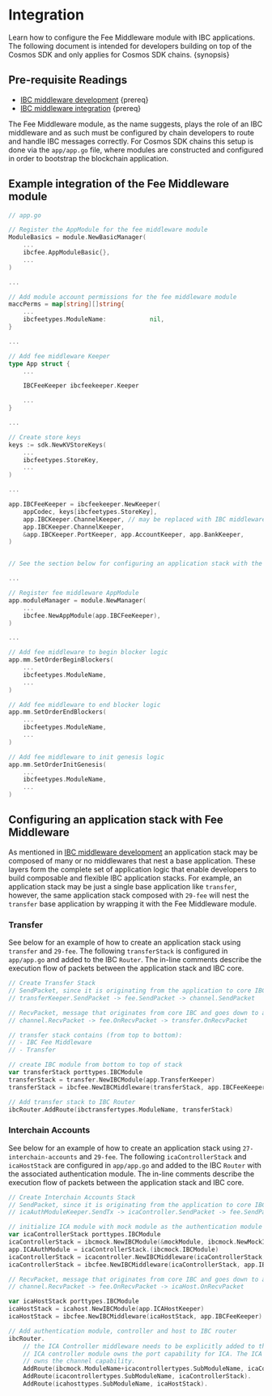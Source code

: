 <!--
order: 2
-->

# Integration

Learn how to configure the Fee Middleware module with IBC applications. The following document is intended for developers building on top of the Cosmos SDK and only applies for Cosmos SDK chains. {synopsis}

## Pre-requisite Readings

* [IBC middleware development](../../ibc/middleware/develop.md) {prereq}
* [IBC middleware integration](../../ibc/middleware/integration.md) {prereq}

The Fee Middleware module, as the name suggests, plays the role of an IBC middleware and as such must be configured by chain developers to route and handle IBC messages correctly.
For Cosmos SDK chains this setup is done via the `app/app.go` file, where modules are constructed and configured in order to bootstrap the blockchain application.

## Example integration of the Fee Middleware module

```go
// app.go

// Register the AppModule for the fee middleware module
ModuleBasics = module.NewBasicManager(
    ...
    ibcfee.AppModuleBasic{},
    ...
)

... 

// Add module account permissions for the fee middleware module
maccPerms = map[string][]string{
    ...
    ibcfeetypes.ModuleName:            nil,
}

...

// Add fee middleware Keeper
type App struct {
    ...

    IBCFeeKeeper ibcfeekeeper.Keeper

    ...
}

...

// Create store keys 
keys := sdk.NewKVStoreKeys(
    ...
    ibcfeetypes.StoreKey,
    ...
)

... 

app.IBCFeeKeeper = ibcfeekeeper.NewKeeper(
	appCodec, keys[ibcfeetypes.StoreKey],
	app.IBCKeeper.ChannelKeeper, // may be replaced with IBC middleware
	app.IBCKeeper.ChannelKeeper,
	&app.IBCKeeper.PortKeeper, app.AccountKeeper, app.BankKeeper,
)


// See the section below for configuring an application stack with the fee middleware module

...

// Register fee middleware AppModule
app.moduleManager = module.NewManager(
    ...
    ibcfee.NewAppModule(app.IBCFeeKeeper),
)

...

// Add fee middleware to begin blocker logic
app.mm.SetOrderBeginBlockers(
    ...
    ibcfeetypes.ModuleName,
    ...
)

// Add fee middleware to end blocker logic
app.mm.SetOrderEndBlockers(
    ...
    ibcfeetypes.ModuleName,
    ...
)

// Add fee middleware to init genesis logic
app.mm.SetOrderInitGenesis(
    ...
    ibcfeetypes.ModuleName,
    ...
)
```

## Configuring an application stack with Fee Middleware

As mentioned in [IBC middleware development](../../ibc/middleware/develop.md) an application stack may be composed of many or no middlewares that nest a base application. 
These layers form the complete set of application logic that enable developers to build composable and flexible IBC application stacks.
For example, an application stack may be just a single base application like `transfer`, however, the same application stack composed with `29-fee` will nest the `transfer` base application
by wrapping it with the Fee Middleware module.


### Transfer

See below for an example of how to create an application stack using `transfer` and `29-fee`.
The following `transferStack` is configured in `app/app.go` and added to the IBC `Router`.
The in-line comments describe the execution flow of packets between the application stack and IBC core.

```go
// Create Transfer Stack
// SendPacket, since it is originating from the application to core IBC:
// transferKeeper.SendPacket -> fee.SendPacket -> channel.SendPacket

// RecvPacket, message that originates from core IBC and goes down to app, the flow is the other way
// channel.RecvPacket -> fee.OnRecvPacket -> transfer.OnRecvPacket

// transfer stack contains (from top to bottom):
// - IBC Fee Middleware
// - Transfer

// create IBC module from bottom to top of stack
var transferStack porttypes.IBCModule
transferStack = transfer.NewIBCModule(app.TransferKeeper)
transferStack = ibcfee.NewIBCMiddleware(transferStack, app.IBCFeeKeeper)

// Add transfer stack to IBC Router
ibcRouter.AddRoute(ibctransfertypes.ModuleName, transferStack)
```

### Interchain Accounts

See below for an example of how to create an application stack using `27-interchain-accounts` and `29-fee`.
The following `icaControllerStack` and `icaHostStack` are configured in `app/app.go` and added to the IBC `Router` with the associated authentication module.
The in-line comments describe the execution flow of packets between the application stack and IBC core.

```go
// Create Interchain Accounts Stack
// SendPacket, since it is originating from the application to core IBC:
// icaAuthModuleKeeper.SendTx -> icaController.SendPacket -> fee.SendPacket -> channel.SendPacket

// initialize ICA module with mock module as the authentication module on the controller side
var icaControllerStack porttypes.IBCModule
icaControllerStack = ibcmock.NewIBCModule(&mockModule, ibcmock.NewMockIBCApp("", scopedICAMockKeeper))
app.ICAAuthModule = icaControllerStack.(ibcmock.IBCModule)
icaControllerStack = icacontroller.NewIBCMiddleware(icaControllerStack, app.ICAControllerKeeper)
icaControllerStack = ibcfee.NewIBCMiddleware(icaControllerStack, app.IBCFeeKeeper)

// RecvPacket, message that originates from core IBC and goes down to app, the flow is:
// channel.RecvPacket -> fee.OnRecvPacket -> icaHost.OnRecvPacket

var icaHostStack porttypes.IBCModule
icaHostStack = icahost.NewIBCModule(app.ICAHostKeeper)
icaHostStack = ibcfee.NewIBCMiddleware(icaHostStack, app.IBCFeeKeeper)

// Add authentication module, controller and host to IBC router
ibcRouter.
    // the ICA Controller middleware needs to be explicitly added to the IBC Router because the
    // ICA controller module owns the port capability for ICA. The ICA authentication module
    // owns the channel capability.
    AddRoute(ibcmock.ModuleName+icacontrollertypes.SubModuleName, icaControllerStack) // ica with mock auth module stack route to ica (top level of middleware stack)
    AddRoute(icacontrollertypes.SubModuleName, icaControllerStack).
    AddRoute(icahosttypes.SubModuleName, icaHostStack).
```
